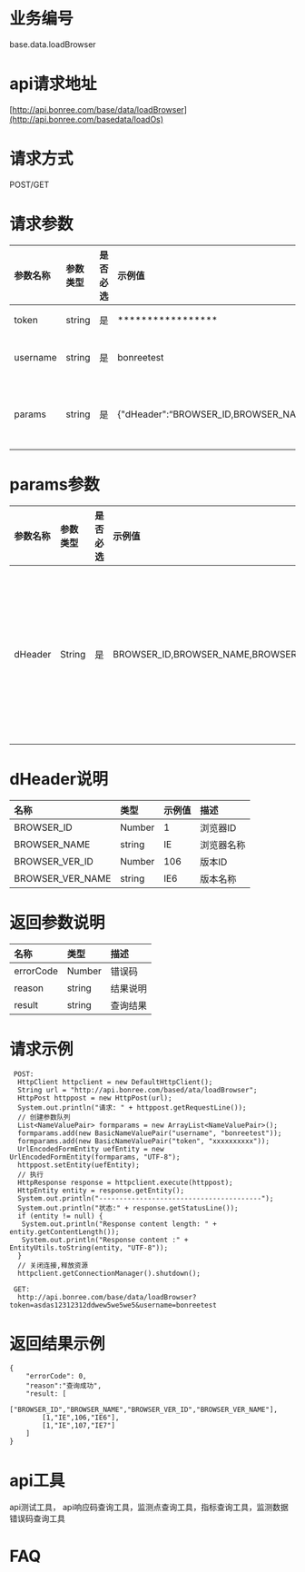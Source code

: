 # **业务编号**

base.data.loadBrowser

# api请求地址

[http://api.bonree.com/base/data/loadBrowser](http://api.bonree.com/basedata/loadOs)

# **请求方式**

POST/GET

# **请求参数**

| 参数名称 | 参数类型 | 是否必选 | 示例值 | 参数说明 |
| :--- | :--- | :--- | :--- | :--- |
| token | string | 是 | \*\*\*\*\*\*\*\*\*\*\*\*\*\*\*\*\* | 令牌 |
| username | string | 是 | bonreetest | 用户名 |
| params | string | 是 | {"dHeader":“BROWSER\_ID,BROWSER\_NAME,BROWSER\_VER\_NAME”} | 请求参数json |

# **params参数**

| 参数名称 | 参数类型 | 是否必选 | 示例值 | 参数说明 |
| :--- | :--- | :--- | :--- | :--- |
| dHeader | String | 是 | BROWSER\_ID,BROWSER\_NAME,BROWSER\_VER\_NAME | 接口返回字段,配置\*返回全部 |

# **dHeader说明**

| 名称 | 类型 | 示例值 | 描述 |
| :--- | :--- | :--- | :--- |
| BROWSER\_ID | Number | 1 | 浏览器ID |
| BROWSER\_NAME | string | IE | 浏览器名称 |
| BROWSER\_VER\_ID | Number | 106 | 版本ID |
| BROWSER\_VER\_NAME | string | IE6 | 版本名称 |

# **返回参数说明**

| 名称 | 类型 | 描述 |
| :--- | :--- | :--- |
| errorCode | Number | 错误码 |
| reason | string | 结果说明 |
| result | string | 查询结果 |

# **请求示例**

```
 POST:
  HttpClient httpclient = new DefaultHttpClient();
  String url = "http://api.bonree.com/based/ata/loadBrowser";
  HttpPost httppost = new HttpPost(url);
  System.out.println("请求: " + httppost.getRequestLine());
  // 创建参数队列
  List<NameValuePair> formparams = new ArrayList<NameValuePair>();
  formparams.add(new BasicNameValuePair("username", "bonreetest"));
  formparams.add(new BasicNameValuePair("token", "xxxxxxxxxx"));
  UrlEncodedFormEntity uefEntity = new UrlEncodedFormEntity(formparams, "UTF-8");
  httppost.setEntity(uefEntity);
  // 执行
  HttpResponse response = httpclient.execute(httppost);
  HttpEntity entity = response.getEntity();
  System.out.println("----------------------------------------");
  System.out.println("状态:" + response.getStatusLine());
  if (entity != null) {
   System.out.println("Response content length: " + entity.getContentLength());
   System.out.println("Response content :" + EntityUtils.toString(entity, "UTF-8"));
  }
  // 关闭连接,释放资源
  httpclient.getConnectionManager().shutdown();

 GET:
  http://api.bonree.com/base/data/loadBrowser?token=asdas12312312ddwew5we5we5&username=bonreetest
```

# **返回结果示例**

```
{
    "errorCode": 0,
    "reason":"查询成功",
    "result: [
        ["BROWSER_ID","BROWSER_NAME","BROWSER_VER_ID","BROWSER_VER_NAME"],
        [1,"IE",106,"IE6"],
        [1,"IE",107,"IE7"]
    ]
}
```

# **api工具**

api测试工具， api响应码查询工具，监测点查询工具，指标查询工具，监测数据错误码查询工具

# **FAQ**



